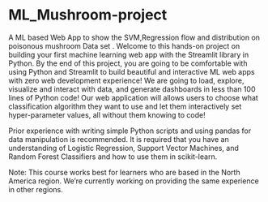 # ML_Mushroom-project
A ML based Web App to show the SVM,Regression flow and distribution on poisonous mushroom Data set .
Welcome to this hands-on project on building your first machine learning web app with the Streamlit library in Python. By the end of this project, you are going to be comfortable with using Python and Streamlit to build beautiful and interactive ML web apps with zero web development experience! We are going to load, explore, visualize and interact with data, and generate dashboards in less than 100 lines of Python code! Our web application will allows users to choose what classification algorithm they want to use and let them interactively set hyper-parameter values, all without them knowing to code!

Prior experience with writing simple Python scripts and using pandas for data manipulation is recommended. It is required that you have an understanding of Logistic Regression, Support Vector Machines, and Random Forest Classifiers and how to use them in scikit-learn.

Note: This course works best for learners who are based in the North America region. We’re currently working on providing the same experience in other regions.
